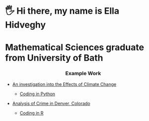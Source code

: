 # 🖐 Hi there, my name is Ella Hidveghy
# Mathematical Sciences graduate from University of Bath

<h3 align="center">Example Work </h3>

- [An investigation into the Effects of Climate Change](https://github.com/ellahidveghy/portfolio/blob/main/An%20investigation%20into%20the%20Effects%20of%20Climate%20Change.pdf)
    - [Coding in Python](https://github.com/ellahidveghy/portfolio/blob/main/Python%20Coding) 

- [Analysis of Crime in Denver, Colorado](https://github.com/ellahidveghy/portfolio/blob/main/Analysis%20of%20Crime%20in%20Denver%2C%20Colorado.pdf)
    - [Coding in R](https://github.com/ellahidveghy/portfolio/blob/main/R%20Code%201)



  
